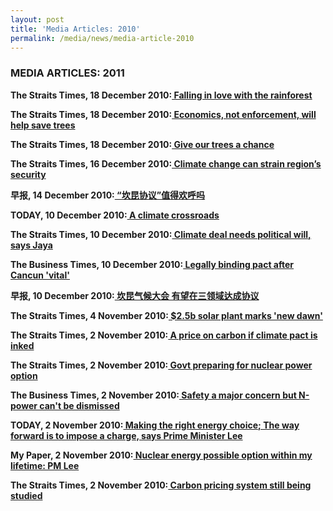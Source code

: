 ```yaml
---
layout: post
title: 'Media Articles: 2010'
permalink: /media/news/media-article-2010
---
```


### MEDIA ARTICLES: 2011

**The Straits Times, 18 December 2010:[<a href="https://wildsingaporenews.blogspot.com/2010/12/falling-in-love-with-rainforest.html" target="_blank"> Falling in love with the rainforest</a>](https://wildsingaporenews.blogspot.com/2010/12/falling-in-love-with-rainforest.html)**


**The Straits Times, 18 December 2010:[<a href="https://wildsingaporenews.blogspot.com/2010/12/falling-in-love-with-rainforest.html" target="_blank"> Economics, not enforcement, will help save trees</a>](https://wildsingaporenews.blogspot.com/2010/12/falling-in-love-with-rainforest.html)**


**The Straits Times, 18 December 2010:[<a href="https://wildsingaporenews.blogspot.com/2010/12/falling-in-love-with-rainforest.html" target="_blank"> Give our trees a chance</a>](https://wildsingaporenews.blogspot.com/2010/12/falling-in-love-with-rainforest.html)**


**The Straits Times, 16 December 2010:[<a href="https://www.eco-business.com/news/climate-change-can-strain-southeast-asias-security/" target="_blank"> Climate change can strain region’s security</a>](https://www.eco-business.com/news/climate-change-can-strain-southeast-asias-security/)**


**早报, 14 December 2010:[<a href="http://star.news.sohu.com/20101215/n278305687.shtml" target="_blank"> “坎昆协议”值得欢呼吗</a>](http://star.news.sohu.com/20101215/n278305687.shtml)**


**TODAY, 10 December 2010:[<a href="https://wildsingaporenews.blogspot.com/2010/12/climate-deal-needs-political-will-says.html" target="_blank"> A climate crossroads</a>](https://wildsingaporenews.blogspot.com/2010/12/climate-deal-needs-political-will-says.html)**


**The Straits Times, 10 December 2010:[<a href="https://wildsingaporenews.blogspot.com/2010/12/climate-deal-needs-political-will-says.html" target="_blank"> Climate deal needs political will, says Jaya</a>](https://wildsingaporenews.blogspot.com/2010/12/climate-deal-needs-political-will-says.html)**


**The Business Times, 10 December 2010:[<a href="https://wildsingaporenews.blogspot.com/2010/12/climate-deal-needs-political-will-says.html" target="_blank"> Legally binding pact after Cancun 'vital'</a>](https://wildsingaporenews.blogspot.com/2010/12/climate-deal-needs-political-will-says.html)**


**早报, 10 December 2010:[<a href="http://www.ccchina.org.cn/Detail.aspx?newsId=25664&TId=58" target="_blank"> 坎昆气候大会 有望在三领域达成协议</a>](http://www.ccchina.org.cn/Detail.aspx?newsId=25664&TId=58)**


**The Straits Times, 4 November 2010:[<a href="https://wildsingaporenews.blogspot.com/2010/11/25b-solar-plant-in-singapore-marks-new.html" target="_blank"> $2.5b solar plant marks 'new dawn'</a>](https://wildsingaporenews.blogspot.com/2010/11/25b-solar-plant-in-singapore-marks-new.html)**


**The Straits Times, 2 November 2010:[<a href="https://wildsingaporenews.blogspot.com/2010/11/pm-lee-on-carbon-tax-and-nuclear-power.html" target="_blank"> A price on carbon if climate pact is inked</a>](https://wildsingaporenews.blogspot.com/2010/11/pm-lee-on-carbon-tax-and-nuclear-power.html)**


**The Straits Times, 2 November 2010:[<a href="https://wildsingaporenews.blogspot.com/2010/11/pm-lee-on-carbon-tax-and-nuclear-power.html" target="_blank"> Govt preparing for nuclear power option</a>](https://wildsingaporenews.blogspot.com/2010/11/pm-lee-on-carbon-tax-and-nuclear-power.html)**


**The Business Times, 2 November 2010:[<a href="https://wildsingaporenews.blogspot.com/2010/11/pm-lee-on-carbon-tax-and-nuclear-power.html" target="_blank"> Safety a major concern but N-power can't be dismissed</a>](https://wildsingaporenews.blogspot.com/2010/11/pm-lee-on-carbon-tax-and-nuclear-power.html)**


**TODAY, 2 November 2010:[<a href="https://wildsingaporenews.blogspot.com/2010/11/pm-lee-on-carbon-tax-and-nuclear-power.html" target="_blank"> Making the right energy choice; The way forward is to impose a charge, says Prime Minister Lee</a>](https://wildsingaporenews.blogspot.com/2010/11/pm-lee-on-carbon-tax-and-nuclear-power.html)**


**My Paper, 2 November 2010:[<a href="https://www.asiaone.com/News/AsiaOne+News/Singapore/Story/A1Story20101102-245235.html" target="_blank"> Nuclear energy possible option within my lifetime: PM Lee</a>](https://www.asiaone.com/News/AsiaOne+News/Singapore/Story/A1Story20101102-245235.html)**



**The Straits Times, 2 November 2010:[<a href="https://wildsingaporenews.blogspot.com/2010/11/pm-lee-on-carbon-tax-and-nuclear-power.html" target="_blank"> Carbon pricing system still being studied</a>](https://wildsingaporenews.blogspot.com/2010/11/pm-lee-on-carbon-tax-and-nuclear-power.html)**